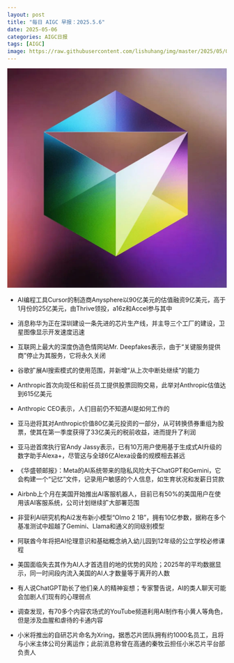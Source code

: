 ```yaml
---
layout: post
title: "每日 AIGC 早报：2025.5.6"
date: 2025-05-06
categories: AIGC日报
tags: [AIGC]
image: https://raw.githubusercontent.com/lishuhang/img/master/2025/05/0506-d.jpg
---
```


![封面图](https://raw.githubusercontent.com/lishuhang/img/master/2025/05/0506-d.jpg)

  - AI编程工具Cursor的制造商Anysphere以90亿美元的估值融资9亿美元，高于1月份的25亿美元，由Thrive领投，a16z和Accel参与其中

  - 消息称华为正在深圳建设一条先进的芯片生产线，并主导三个工厂的建设，卫星图像显示开发速度迅速

  - 互联网上最大的深度伪造色情网站Mr. Deepfakes表示，由于“关键服务提供商”停止为其服务，它将永久关闭

  - 谷歌扩展AI搜索模式的使用范围，并新增“从上次中断处继续”的能力

  - Anthropic首次向现任和前任员工提供股票回购交易，此举对Anthropic估值达到615亿美元

  - Anthropic CEO表示，人们目前仍不知道AI是如何工作的

  - 亚马逊将其对Anthropic价值80亿美元投资的一部分，从可转换债券重组为股票，使其在第一季度获得了33亿美元的税前收益，进而提升了利润

  - 亚马逊首席执行官Andy Jassy表示，已有10万用户使用基于生成式AI升级的数字助手Alexa+，尽管这与全球6亿Alexa设备的规模相去甚远

  - 《华盛顿邮报》：Meta的AI系统带来的隐私风险大于ChatGPT和Gemini，它会构建一个“记忆”文件，记录用户敏感的个人信息，如生育状况和发薪日贷款

  - Airbnb上个月在美国开始推出AI客服机器人，目前已有50%的美国用户在使用该AI客服系统，公司计划继续扩大部署范围

  - 非营利AI研究机构Ai2发布新小模型“Olmo 2 1B”，拥有10亿参数，据称在多个基准测试中超越了Gemini、Llama和通义的同级别模型

  - 阿联酋今年将把AI伦理意识和基础概念纳入幼儿园到12年级的公立学校必修课程

  - 美国面临失去其作为AI人才首选目的地的优势的风险；2025年的平均数据显示，同一时间段内流入美国的AI人才数量等于离开的人数

  - 有人说ChatGPT助长了他们亲人的精神妄想；专家警告说，AI的类人聊天可能会加剧人们现有的心理弱点

  - 调查发现，有70多个内容农场式的YouTube频道利用AI制作有小黄人等角色，但是涉及血腥和虐待的卡通内容

  - 小米将推出的自研芯片命名为Xring，据悉芯片团队拥有约1000名员工，且将与小米主体公司分离运作；此前消息称曾在高通的秦牧云担任小米芯片平台部负责人